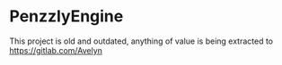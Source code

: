 # PenzzlyEngine

This project is old and outdated, anything of value is being extracted to https://gitlab.com/Avelyn
